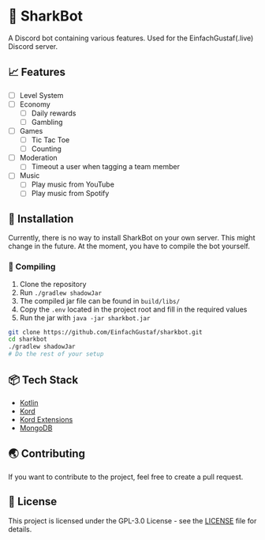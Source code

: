 # 🦈 SharkBot
A Discord bot containing various features. Used for the EinfachGustaf(.live) Discord server.

## 📈 Features
- [ ] Level System
- [ ] Economy
    - [ ] Daily rewards
    - [ ] Gambling
- [ ] Games
  - [ ] Tic Tac Toe
  - [ ] Counting
- [ ] Moderation
  - [ ] Timeout a user when tagging a team member
- [ ] Music
  - [ ] Play music from YouTube
  - [ ] Play music from Spotify

## 🚀 Installation
Currently, there is no way to install SharkBot on your own server. This might change in the future. At the moment, you have to compile the bot yourself.

### 🧪 Compiling
1. Clone the repository
2. Run `./gradlew shadowJar`
3. The compiled jar file can be found in `build/libs/`
4. Copy the `.env` located in the project root and fill in the required values
5. Run the jar with `java -jar sharkbot.jar`

```bash
git clone https://github.com/EinfachGustaf/sharkbot.git
cd sharkbot
./gradlew shadowJar
# Do the rest of your setup
```

## 📦 Tech Stack
- [Kotlin](https://kotlinlang.org/)
- [Kord](https://github.com/kordlib/kord)
- [Kord Extensions](https://kordex.dev)
- [MongoDB](https://www.mongodb.com/)

## 🌏 Contributing
If you want to contribute to the project, feel free to create a pull request.

## 🎯 License
This project is licensed under the GPL-3.0 License - see the [LICENSE](LICENSE) file for details.